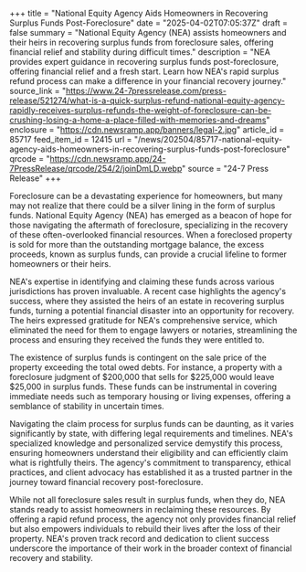 +++
title = "National Equity Agency Aids Homeowners in Recovering Surplus Funds Post-Foreclosure"
date = "2025-04-02T07:05:37Z"
draft = false
summary = "National Equity Agency (NEA) assists homeowners and their heirs in recovering surplus funds from foreclosure sales, offering financial relief and stability during difficult times."
description = "NEA provides expert guidance in recovering surplus funds post-foreclosure, offering financial relief and a fresh start. Learn how NEA's rapid surplus refund process can make a difference in your financial recovery journey."
source_link = "https://www.24-7pressrelease.com/press-release/521274/what-is-a-quick-surplus-refund-national-equity-agency-rapidly-receives-surplus-refunds-the-weight-of-foreclosure-can-be-crushing-losing-a-home-a-place-filled-with-memories-and-dreams"
enclosure = "https://cdn.newsramp.app/banners/legal-2.jpg"
article_id = 85717
feed_item_id = 12415
url = "/news/202504/85717-national-equity-agency-aids-homeowners-in-recovering-surplus-funds-post-foreclosure"
qrcode = "https://cdn.newsramp.app/24-7PressRelease/qrcode/254/2/joinDmLD.webp"
source = "24-7 Press Release"
+++

<p>Foreclosure can be a devastating experience for homeowners, but many may not realize that there could be a silver lining in the form of surplus funds. National Equity Agency (NEA) has emerged as a beacon of hope for those navigating the aftermath of foreclosure, specializing in the recovery of these often-overlooked financial resources. When a foreclosed property is sold for more than the outstanding mortgage balance, the excess proceeds, known as surplus funds, can provide a crucial lifeline to former homeowners or their heirs.</p><p>NEA's expertise in identifying and claiming these funds across various jurisdictions has proven invaluable. A recent case highlights the agency's success, where they assisted the heirs of an estate in recovering surplus funds, turning a potential financial disaster into an opportunity for recovery. The heirs expressed gratitude for NEA's comprehensive service, which eliminated the need for them to engage lawyers or notaries, streamlining the process and ensuring they received the funds they were entitled to.</p><p>The existence of surplus funds is contingent on the sale price of the property exceeding the total owed debts. For instance, a property with a foreclosure judgment of $200,000 that sells for $225,000 would leave $25,000 in surplus funds. These funds can be instrumental in covering immediate needs such as temporary housing or living expenses, offering a semblance of stability in uncertain times.</p><p>Navigating the claim process for surplus funds can be daunting, as it varies significantly by state, with differing legal requirements and timelines. NEA's specialized knowledge and personalized service demystify this process, ensuring homeowners understand their eligibility and can efficiently claim what is rightfully theirs. The agency's commitment to transparency, ethical practices, and client advocacy has established it as a trusted partner in the journey toward financial recovery post-foreclosure.</p><p>While not all foreclosure sales result in surplus funds, when they do, NEA stands ready to assist homeowners in reclaiming these resources. By offering a rapid refund process, the agency not only provides financial relief but also empowers individuals to rebuild their lives after the loss of their property. NEA's proven track record and dedication to client success underscore the importance of their work in the broader context of financial recovery and stability.</p>